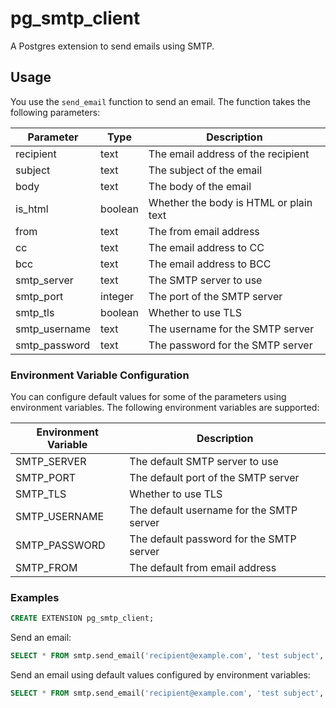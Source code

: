 # pg_smtp_client

A Postgres extension to send emails using SMTP.

## Usage

You use the `send_email` function to send an email. The function takes the following parameters:

| Parameter | Type | Description |
| --- | --- | --- |
| recipient | text | The email address of the recipient |
| subject | text | The subject of the email |
| body | text | The body of the email |
| is_html | boolean | Whether the body is HTML or plain text |
| from | text | The from email address |
| cc | text | The email address to CC |
| bcc | text | The email address to BCC |
| smtp_server | text | The SMTP server to use |
| smtp_port | integer | The port of the SMTP server |
| smtp_tls | boolean | Whether to use TLS |
| smtp_username | text | The username for the SMTP server |
| smtp_password | text | The password for the SMTP server |

### Environment Variable Configuration

You can configure default values for some of the parameters using environment variables. The following environment variables are supported:

| Environment Variable | Description |
| --- | --- |
| SMTP_SERVER | The default SMTP server to use |
| SMTP_PORT | The default port of the SMTP server |
| SMTP_TLS | Whether to use TLS |
| SMTP_USERNAME | The default username for the SMTP server |
| SMTP_PASSWORD | The default password for the SMTP server |
| SMTP_FROM | The default from email address |

### Examples

```sql
CREATE EXTENSION pg_smtp_client;
```

Send an email:
```sql
SELECT * FROM smtp.send_email('recipient@example.com', 'test subject', 'test body', false, null, null, 'from@example.com', 'smtp.example.com', 587, true, 'smtp_username', 'smtp_password');
```

Send an email using default values configured by environment variables:
```sql
SELECT * FROM smtp.send_email('recipient@example.com', 'test subject', 'test body');
```

